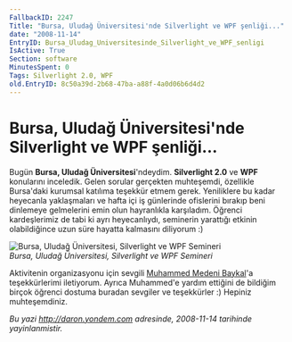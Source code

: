 ```yaml
---
FallbackID: 2247
Title: "Bursa, Uludağ Üniversitesi'nde Silverlight ve WPF şenliği..."
date: "2008-11-14"
EntryID: Bursa_Uludag_Universitesinde_Silverlight_ve_WPF_senligi
IsActive: True
Section: software
MinutesSpent: 0
Tags: Silverlight 2.0, WPF
old.EntryID: 8c50a39d-2b68-47ba-a88f-4a0d06b6d4d2
---
```

# Bursa, Uludağ Üniversitesi'nde Silverlight ve WPF şenliği...
Bugün **Bursa, Uludağ Üniversitesi**'ndeydim. **Silverlight 2.0** ve
**WPF** konularını inceledik. Gelen sorular gerçekten muhteşemdi,
özellikle Bursa'daki kurumsal katılıma teşekkür etmem gerek. Yeniliklere
bu kadar heyecanla yaklaşmaları ve hafta içi iş günlerinde ofislerini
bırakıp beni dinlemeye gelmelerini emin olun hayranlıkla karşıladım.
Öğrenci kardeşlerimiz de tabi ki ayrı heyecanlıydı, seminerin yarattığı
etkinin olabildiğince uzun süre hayatta kalmasını diliyorum :)

![Bursa, Uludağ Üniversitesi, Silverlight ve WPF
Semineri](media/Bursa_Uludag_Universitesinde_Silverlight_ve_WPF_senligi/14112008_1.jpg)\
*Bursa, Uludağ Üniversitesi, Silverlight ve WPF Semineri*

Aktivitenin organizasyonu için sevgili [Muhammed Medeni
Baykal](http://tisba.biz/)'a teşekkürlerimi iletiyorum. Ayrıca
Muhammed'e yardım ettiğini de bildiğim birçok öğrenci dostuma buradan
sevgiler ve teşekkürler :) Hepiniz muhteşemdiniz.



*Bu yazi http://daron.yondem.com adresinde, 2008-11-14 tarihinde yayinlanmistir.*
